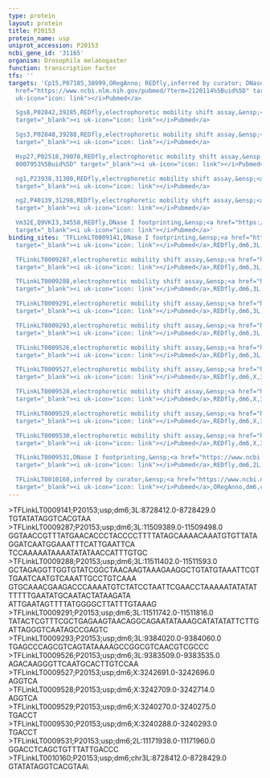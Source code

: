 ```yaml
---
type: protein
layout: protein
title: P20153
protein_name: usp
uniprot_accession: P20153
ncbi_gene_id: '31165'
organism: Drosophila melanogaster
function: transcription factor
tfs: ''
targets: 'Cp15,P07185,38999,ORegAnno; REDfly,inferred by curator; DNase I footprinting,&ensp;<a
  href="https://www.ncbi.nlm.nih.gov/pubmed/?term=2120114%5Buid%5D" target="_blank"><i
  uk-icon="icon: link"></i>Pubmed</a>

  Sgs8,P02842,39285,REDfly,electrophoretic mobility shift assay,&ensp;<a href="https://www.ncbi.nlm.nih.gov/pubmed/?term=9106163%5Buid%5D"
  target="_blank"><i uk-icon="icon: link"></i>Pubmed</a>

  Sgs3,P02840,39288,REDfly,electrophoretic mobility shift assay,&ensp;<a href="https://www.ncbi.nlm.nih.gov/pubmed/?term=9106163%5Buid%5D"
  target="_blank"><i uk-icon="icon: link"></i>Pubmed</a>

  Hsp27,P02518,39078,REDfly,electrophoretic mobility shift assay,&ensp;<a href="https://www.ncbi.nlm.nih.gov/pubmed/?term=15207730;
  8007953%5Buid%5D" target="_blank"><i uk-icon="icon: link"></i>Pubmed</a>

  ng1,P23938,31300,REDfly,electrophoretic mobility shift assay,&ensp;<a href="https://www.ncbi.nlm.nih.gov/pubmed/?term=9466931%5Buid%5D"
  target="_blank"><i uk-icon="icon: link"></i>Pubmed</a>

  ng2,P40139,31298,REDfly,electrophoretic mobility shift assay,&ensp;<a href="https://www.ncbi.nlm.nih.gov/pubmed/?term=9466931%5Buid%5D"
  target="_blank"><i uk-icon="icon: link"></i>Pubmed</a>

  Vm32E,Q9VKI3,34558,REDfly,DNase I footprinting,&ensp;<a href="https://www.ncbi.nlm.nih.gov/pubmed/?term=19389369%5Buid%5D"
  target="_blank"><i uk-icon="icon: link"></i>Pubmed</a>'
binding_sites: 'TFLinkLT0009141,DNase I footprinting,&ensp;<a href="https://www.ncbi.nlm.nih.gov/pubmed/?term=2120114%5Buid%5D"
  target="_blank"><i uk-icon="icon: link"></i>Pubmed</a>,REDfly,dm6,3L,8728412,8728429,-

  TFLinkLT0009287,electrophoretic mobility shift assay,&ensp;<a href="https://www.ncbi.nlm.nih.gov/pubmed/?term=9106163%5Buid%5D"
  target="_blank"><i uk-icon="icon: link"></i>Pubmed</a>,REDfly,dm6,3L,11509389,11509498,-

  TFLinkLT0009288,electrophoretic mobility shift assay,&ensp;<a href="https://www.ncbi.nlm.nih.gov/pubmed/?term=9106163%5Buid%5D"
  target="_blank"><i uk-icon="icon: link"></i>Pubmed</a>,REDfly,dm6,3L,11511402,11511593,-

  TFLinkLT0009291,electrophoretic mobility shift assay,&ensp;<a href="https://www.ncbi.nlm.nih.gov/pubmed/?term=9106163%5Buid%5D"
  target="_blank"><i uk-icon="icon: link"></i>Pubmed</a>,REDfly,dm6,3L,11511742,11511816,-

  TFLinkLT0009293,electrophoretic mobility shift assay,&ensp;<a href="https://www.ncbi.nlm.nih.gov/pubmed/?term=15207730%5Buid%5D"
  target="_blank"><i uk-icon="icon: link"></i>Pubmed</a>,REDfly,dm6,3L,9384020,9384060,-

  TFLinkLT0009526,electrophoretic mobility shift assay,&ensp;<a href="https://www.ncbi.nlm.nih.gov/pubmed/?term=8007953%5Buid%5D"
  target="_blank"><i uk-icon="icon: link"></i>Pubmed</a>,REDfly,dm6,3L,9383509,9383535,-

  TFLinkLT0009527,electrophoretic mobility shift assay,&ensp;<a href="https://www.ncbi.nlm.nih.gov/pubmed/?term=9466931%5Buid%5D"
  target="_blank"><i uk-icon="icon: link"></i>Pubmed</a>,REDfly,dm6,X,3242691,3242696,-

  TFLinkLT0009528,electrophoretic mobility shift assay,&ensp;<a href="https://www.ncbi.nlm.nih.gov/pubmed/?term=9466931%5Buid%5D"
  target="_blank"><i uk-icon="icon: link"></i>Pubmed</a>,REDfly,dm6,X,3242709,3242714,-

  TFLinkLT0009529,electrophoretic mobility shift assay,&ensp;<a href="https://www.ncbi.nlm.nih.gov/pubmed/?term=9466931%5Buid%5D"
  target="_blank"><i uk-icon="icon: link"></i>Pubmed</a>,REDfly,dm6,X,3240270,3240275,-

  TFLinkLT0009530,electrophoretic mobility shift assay,&ensp;<a href="https://www.ncbi.nlm.nih.gov/pubmed/?term=9466931%5Buid%5D"
  target="_blank"><i uk-icon="icon: link"></i>Pubmed</a>,REDfly,dm6,X,3240288,3240293,-

  TFLinkLT0009531,DNase I footprinting,&ensp;<a href="https://www.ncbi.nlm.nih.gov/pubmed/?term=19389369%5Buid%5D"
  target="_blank"><i uk-icon="icon: link"></i>Pubmed</a>,REDfly,dm6,2L,11171938,11171960,-

  TFLinkLT0010160,inferred by curator,&ensp;<a href="https://www.ncbi.nlm.nih.gov/pubmed/?term=2120114%5Buid%5D"
  target="_blank"><i uk-icon="icon: link"></i>Pubmed</a>,ORegAnno,dm6,chr3L,8728412,8728429,+'
---
```

\>TFLinkLT0009141;P20153;usp;dm6;3L:8728412.0-8728429.0\TGTATATAGGTCACGTAA\\>TFLinkLT0009287;P20153;usp;dm6;3L:11509389.0-11509498.0\GGTAACCGTTTATGAACACCCTACCCCTTTTATAGCAAAACAAATGTGTTATAGGATCAATGGAAATTTCATTGAATTCA\TCCAAAAATAAAATATATAACCATTTGTGC\\>TFLinkLT0009288;P20153;usp;dm6;3L:11511402.0-11511593.0\GCTAGAGGTTGGTGTATCGGCTAACAAGTAAAGAAGGCTGTATGTAAATTCGTTGAATCAATGTCAAATTGCCTGTCAAA\GTGCAAACGAAGACCCAAAATGTCTATCCTAATTCGAACCTAAAAATATATATTTTTTGAATATGCAATACTATAAGATA\ATTGAATAGTTTTATGGGGCTTATTTGTAAAG\\>TFLinkLT0009291;P20153;usp;dm6;3L:11511742.0-11511816.0\TATACTCGTTTCGCTGAGAAGTAACAGGCAGAATATAAAGCATATATATTCTTGATTAGGGTCAATAGCCGAGTC\\>TFLinkLT0009293;P20153;usp;dm6;3L:9384020.0-9384060.0\TGAGCCCAGCGTCAGTATAAAAGCCGGCGTCAACGTCGCCC\\>TFLinkLT0009526;P20153;usp;dm6;3L:9383509.0-9383535.0\AGACAAGGGTTCAATGCACTTGTCCAA\\>TFLinkLT0009527;P20153;usp;dm6;X:3242691.0-3242696.0\AGGTCA\\>TFLinkLT0009528;P20153;usp;dm6;X:3242709.0-3242714.0\AGGTCA\\>TFLinkLT0009529;P20153;usp;dm6;X:3240270.0-3240275.0\TGACCT\\>TFLinkLT0009530;P20153;usp;dm6;X:3240288.0-3240293.0\TGACCT\\>TFLinkLT0009531;P20153;usp;dm6;2L:11171938.0-11171960.0\GGACCTCAGCTGTTTATTGACCC\\>TFLinkLT0010160;P20153;usp;dm6;chr3L:8728412.0-8728429.0\GTATATAGGTCACGTAA\